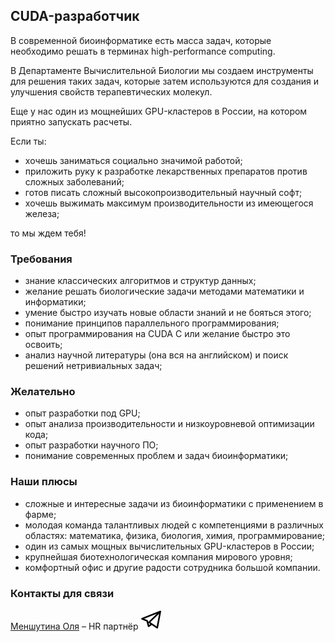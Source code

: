 ## CUDA-разработчик

В современной биоинформатике есть масса задач, которые необходимо решать в терминах high-performance computing. 

В Департаменте Вычислительной Биологии мы создаем инструменты для решения таких задач, которые затем используются для создания и улучшения свойств терапевтических молекул. 

Еще у нас один из мощнейших GPU-кластеров в России, на котором приятно запускать расчеты.

Если ты:
- хочешь заниматься социально значимой работой;
- приложить руку к разработке лекарственных препаратов против сложных заболеваний;
- готов писать сложный высокопроизводительный научный софт;
- хочешь выжимать максимум производительности из имеющегося железа;
 
 то мы ждем тебя!

### Требования
- знание классических алгоритмов и структур данных;
- желание решать биологические задачи методами математики и информатики;
- умение быстро изучать новые области знаний и не бояться этого;
- понимание принципов параллельного программирования;
- опыт программирования на CUDA C или желание быстро это освоить;
- анализ научной литературы (она вся на английском) и поиск решений нетривиальных задач;

### Желательно
- опыт разработки под GPU;
- опыт анализа производительности и низкоуровневой оптимизации кода;
- опыт разработки научного ПО;
- понимание современных проблем и задач биоинформатики;

### Наши плюсы
- сложные и интересные задачи из биоинформатики с применением в фарме;
- молодая команда талантливых людей с компетенциями в различных областях: математика, физика, биология, химия, программирование;
- один из самых мощных вычислительных GPU-кластеров в России;
- крупнейшая биотехнологическая компания мирового уровня;
- комфортный офис и другие радости сотрудника большой компании.

### Контакты для связи
[Меншутина Оля](mailto:menshutina@biocad.ru) – HR партнёр [ ![@Mensh](/img/telegram.png) ](https://telegram.me/Mensh)
